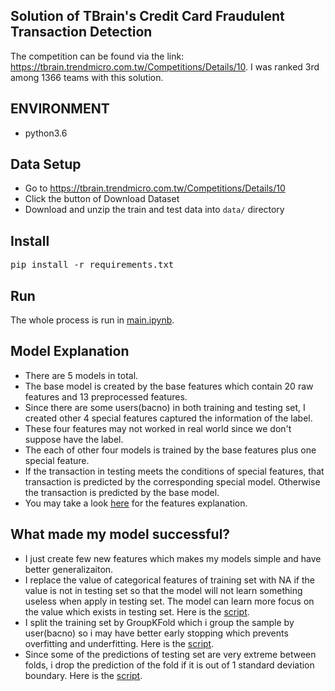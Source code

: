 ## Solution of TBrain's Credit Card Fraudulent Transaction Detection
The competition can be found via the link: https://tbrain.trendmicro.com.tw/Competitions/Details/10. I was ranked 3rd among 1366 teams with this solution.

## ENVIRONMENT
* python3.6

## Data Setup
* Go to https://tbrain.trendmicro.com.tw/Competitions/Details/10 
* Click the button of Download Dataset
* Download and unzip the train and test data into `data/` directory

## Install
<pre>
pip install -r requirements.txt
</pre>

## Run
The whole process is run in [main.ipynb](https://github.com/aarontong95/TBrain_Credit_Card/blob/master/main.ipynb).

## Model Explanation
* There are 5 models in total. 
* The base model is created by the base features which contain 20 raw features and 13 preprocessed features.
* Since there are some users(bacno) in both training and testing set, I created other 4 special features captured the information of the label.
* These four features may not worked in real world since we don't suppose have the label.
* The each of other four models is trained by the base features plus one special feature.
* If the transaction in testing meets the conditions of special features, that transaction is predicted by the corresponding special model. Otherwise the transaction is predicted by the base model.
* You may take a look [here](https://github.com/aarontong95/TBrain_Credit_Card/tree/master/preprocess) for the features explanation.

## What made my model successful? 
* I just create few new features which makes my models simple and have better generalizaiton.
* I replace the value of categorical features of training set with NA if the value is not in testing set so that the model will not learn something useless when apply in testing set. The model can learn more focus on the value which exists in testing set. Here is the [script](https://github.com/aarontong95/TBrain_Credit_Card/blob/master/preprocess/preprocess_train_test_split.py).
* I split the training set by GroupKFold which i group the sample by user(bacno) so i may have better early stopping which prevents overfitting and underfitting. Here is the [script](https://github.com/aarontong95/TBrain_Credit_Card/blob/master/util/generate_X_y.py).
* Since some of the predictions of testing set are very extreme between folds, i drop the prediction of the fold if it is out of 1 standard deviation boundary. Here is the [script](https://github.com/aarontong95/TBrain_Credit_Card/blob/master/util/generate_statistic.py).
